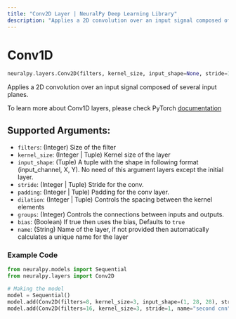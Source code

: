 ```yaml
---
title: "Conv2D Layer | NeuralPy Deep Learning Library"
description: "Applies a 2D convolution over an input signal composed of several input planes."
---
```


# Conv1D

```python
neuralpy.layers.Conv2D(filters, kernel_size, input_shape=None, stride=1, padding=0, dilation=1, groups=1, bias=True, name=None)
```

Applies a 2D convolution over an input signal composed of several input planes.

To learn more about Conv1D layers, please check PyTorch [documentation](https://pytorch.org/docs/stable/nn.html#conv2d)

## Supported Arguments:

  - `filters`: (Integer) Size of the filter
  - `kernel_size`: (Integer | Tuple) Kernel size of the layer
  - `input_shape`: (Tuple) A tuple with the shape in following format (input_channel, X, Y). No need of this argument layers except the initial layer.
  - `stride`: (Integer | Tuple) Stride for the conv.
  - `padding`: (Integer | Tuple) Padding for the conv layer.
  - `dilation`: (Integer | Tuple) Controls the spacing between the kernel elements
  - `groups`: (Integer) Controls the connections between inputs and outputs.
  - `bias`: (Boolean) If true then uses the bias, Defaults to `true`
  - `name`: (String) Name of the layer, if not provided then automatically calculates a unique name for the layer

### Example Code

```python
from neuralpy.models import Sequential
from neuralpy.layers import Conv2D

# Making the model
model = Sequential()
model.add(Conv2D(filters=8, kernel_size=3, input_shape=(1, 28, 28), stride=1, name="first cnn"))
model.add(Conv2D(filters=16, kernel_size=3, stride=1, name="second cnn"))
```